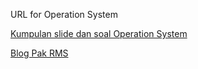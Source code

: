 URL for Operation System 

[Kumpulan slide dan soal Operation System](https://os.vlsm.org/)

[Blog Pak RMS](https://rahmatm.samik-ibrahim.vlsm.org/)

